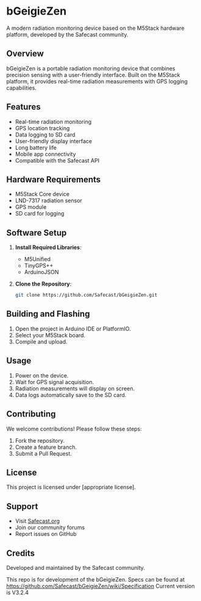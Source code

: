 
# bGeigieZen

A modern radiation monitoring device based on the M5Stack hardware platform, developed by the Safecast community.

## Overview

bGeigieZen is a portable radiation monitoring device that combines precision sensing with a user-friendly interface. Built on the M5Stack platform, it provides real-time radiation measurements with GPS logging capabilities.

## Features

- Real-time radiation monitoring
- GPS location tracking
- Data logging to SD card
- User-friendly display interface
- Long battery life
- Mobile app connectivity
- Compatible with the Safecast API

## Hardware Requirements

- M5Stack Core device
- LND-7317 radiation sensor
- GPS module
- SD card for logging

## Software Setup

1. **Install Required Libraries**:
   - M5Unified
   - TinyGPS++
   - ArduinoJSON

2. **Clone the Repository**:
   ```bash
   git clone https://github.com/Safecast/bGeigieZen.git
   ```

## Building and Flashing

1. Open the project in Arduino IDE or PlatformIO.
2. Select your M5Stack board.
3. Compile and upload.

## Usage

1. Power on the device.
2. Wait for GPS signal acquisition.
3. Radiation measurements will display on screen.
4. Data logs automatically save to the SD card.

## Contributing

We welcome contributions! Please follow these steps:

1. Fork the repository.
2. Create a feature branch.
3. Submit a Pull Request.

## License

This project is licensed under [appropriate license].

## Support

- Visit [Safecast.org](https://safecast.org)
- Join our community forums
- Report issues on GitHub

## Credits

Developed and maintained by the Safecast community.

This repo is for development of the bGeigieZen.
Specs can be found at https://github.com/Safecast/bGeigieZen/wiki/Specification
Current version is V3.2.4

